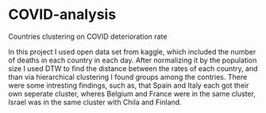 # COVID-analysis
Countries clustering on COVID deterioration rate

In this project I used open data set from kaggle, which included the number of deaths in each country in each day. After normalizing it by the population size
I used DTW to find the distance between the rates of each country, and than via hierarchical clustering I found groups among the contries.
There were some intresting findings, such as, that Spain and Italy each got their own seperate cluster, wheres Belgium and France were in the same cluster, 
Israel was in the same cluster with Chila and Finland.
